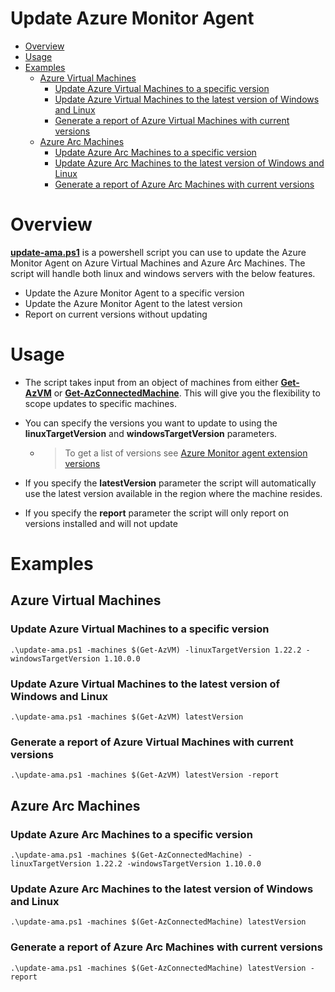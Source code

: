 
# Update Azure Monitor Agent

- [Overview](#overview)
- [Usage](#usage)
- [Examples](#examples)
  * [Azure Virtual Machines](#azure-virtual-machines)
    * [Update Azure Virtual Machines to a specific version](#update-azure-virtual-machines-to-a-specific-version)
    * [Update Azure Virtual Machines to the latest version of Windows and Linux](#update-azure-virtual-machines-to-the-latest-version-of-windows-and-linux)
    * [Generate a report of Azure Virtual Machines with current versions](#generate-a-report-of-azure-virtual-machines-with-current-versions)
  * [Azure Arc Machines](#azure-arc-machines)
    * [Update Azure Arc Machines to a specific version](#update-azure-arc-machines-to-a-specific-version)
    * [Update Azure Arc Machines to the latest version of Windows and Linux](#update-azure-arc-machines-to-the-latest-version-of-windows-and-linux)
    * [Generate a report of Azure Arc Machines with current versions](#generate-a-report-of-azure-arc-machines-with-current-versions)
   
# Overview

[**update-ama.ps1**](https://github.com/seanstark/sentinel-tools/blob/main/ama-management/update-ama.ps1) is a powershell script you can use to update the Azure Monitor Agent on Azure Virtual Machines and Azure Arc Machines. The script will handle both linux and windows servers with the below features.

- Update the Azure Monitor Agent to a specific version
- Update the Azure Monitor Agent to the latest version
- Report on current versions without updating

# Usage
- The script takes input from an object of machines from either [**Get-AzVM**](https://learn.microsoft.com/powershell/module/az.compute/get-azvm?view) or [**Get-AzConnectedMachine**](https://learn.microsoft.com/powershell/module/az.connectedmachine/get-azconnectedmachine). This will give you the flexibility to scope updates to specific machines. 

- You can specify the versions you want to update to using the **linuxTargetVersion** and **windowsTargetVersion** parameters.
  - > To get a list of versions see [Azure Monitor agent extension versions](https://learn.microsoft.com/en-us/azure/azure-monitor/agents/azure-monitor-agent-extension-versions)
  
- If you specify the **latestVersion** parameter the script will automatically use the latest version available in the region where the machine resides. 

- If you specify the **report** parameter the script will only report on versions installed and will not update

# Examples

## Azure Virtual Machines

### Update Azure Virtual Machines to a specific version
```
.\update-ama.ps1 -machines $(Get-AzVM) -linuxTargetVersion 1.22.2 -windowsTargetVersion 1.10.0.0
```

### Update Azure Virtual Machines to the latest version of Windows and Linux
```
.\update-ama.ps1 -machines $(Get-AzVM) latestVersion
```

### Generate a report of Azure Virtual Machines with current versions
```
.\update-ama.ps1 -machines $(Get-AzVM) latestVersion -report
```

## Azure Arc Machines

### Update Azure Arc Machines to a specific version
```
.\update-ama.ps1 -machines $(Get-AzConnectedMachine) -linuxTargetVersion 1.22.2 -windowsTargetVersion 1.10.0.0
```

### Update Azure Arc Machines to the latest version of Windows and Linux
```
.\update-ama.ps1 -machines $(Get-AzConnectedMachine) latestVersion
```

### Generate a report of Azure Arc Machines with current versions
```
.\update-ama.ps1 -machines $(Get-AzConnectedMachine) latestVersion -report
```
